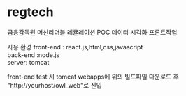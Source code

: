 # regtech
금융감독원 머신리더블 레귤레이션 POC
데이터 시각화 프론트작업

사용 환경 
front-end : react.js,html,css,javascript</br>
back-end :node.js</br>
server: tomcat</br>

front-end test 시 tomcat webapps에 위의 빌드파일 다운로드 후 "http://yourhost/owl_web"로 진입
